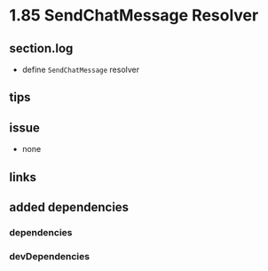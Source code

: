 # 1.85 SendChatMessage Resolver

## section.log

- define `SendChatMessage` resolver

## tips

## issue

- none

## links

## added dependencies

### dependencies

### devDependencies
